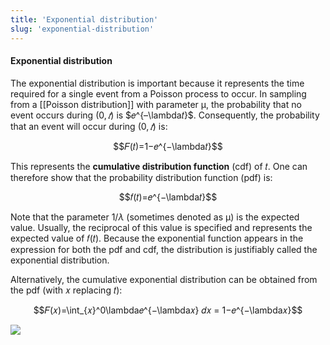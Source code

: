 ```yaml
---
title: 'Exponential distribution'
slug: 'exponential-distribution'
---
```


#### Exponential distribution

The exponential distribution is important because it represents the time required for a single event from a Poisson process to occur. In sampling from a [[Poisson distribution]] with parameter μ, the probability that no event occurs during $(0,𝑡)$ is $𝑒^{–\lambda𝑡}$. Consequently, the probability that an event will occur during $(0,𝑡)$ is:

$$𝐹(𝑡)=1−𝑒^{−\lambda𝑡}$$

This represents the **cumulative distribution function** (cdf) of 𝑡. One can therefore show that the probability distribution function (pdf) is:

$$𝑓(𝑡)=𝑒^{−\lambda𝑡}$$

Note that the parameter $1/\lambda$ (sometimes denoted as μ) is the expected value. Usually, the reciprocal of this value is specified and represents the expected value of 𝑓(𝑡). Because the exponential function appears in the expression for both the pdf and cdf, the distribution is justifiably called the exponential distribution. 

Alternatively, the cumulative exponential distribution can be obtained from the pdf (with 𝑥 replacing 𝑡):

$$𝐹(𝑥)=\int_{𝑥}^0\lambda𝑒^{−\lambda𝑥} 𝑑𝑥 = 1−𝑒^{−\lambda𝑥}$$

![](https://static.meri.garden/14d5a1977aa7355da96d87693ab219f8.png)